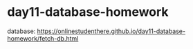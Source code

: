 # day11-database-homework
database: https://onlinestudenthere.github.io/day11-database-homework/fetch-db.html
